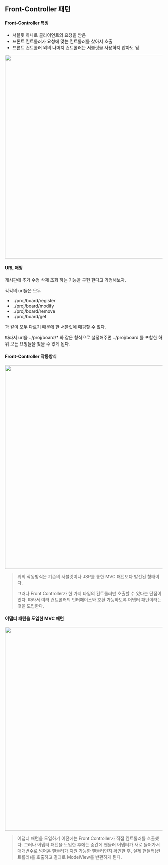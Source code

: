## Front-Controller 패턴

#### Front-Controller 특징

- 서블릿 하나로 클라이언트의 요청을 받음
- 프론트 컨트롤러가 요청에 맞는 컨트롤러를 찾아서 호출
- 프론트 컨트롤러 외의 나머지 컨트롤러는 서블릿을 사용하지 않아도 됨

<img src="C:\Github\TIL\99_img_src\FrontController.PNG" width="650">

#### URL 매핑

게시판에 추가 수정 삭제 조회 하는 기능을 구현 한다고 가정해보자.

각각의 url들은 모두

- ../proj/board/register
- ../proj/board/modify
- ../proj/board/remove
- ../proj/board/get

과 같이 모두 다르기 때문에 한 서블릿에 매핑할 수 없다.

따라서 url을 ../proj/board/* 와 같은 형식으로 설정해주면 ../proj/board 를 포함한 하위 모든 요청들을 찾을 수 있게 된다.



#### Front-Controller 작동방식

<img src="C:\Github\TIL\99_img_src\FrontController2.PNG" width="650">

> 위의 작동방식은 기존의 서블릿이나 JSP를 통한 MVC 패턴보다 발전된 형태이다.
>
> 그러나 Front Controller가 한 가지 타입의 컨트롤러만 호출할 수 있다는 단점이 있다. 따라서 여러 컨트롤러의 인터페이스와 호환 가능하도록 어댑터 패턴이라는 것을 도입한다.



#### 어댑터 패턴을 도입한 MVC 패턴

<img src="C:\Github\TIL\99_img_src\FrontController3.PNG" width="650">



> 어댑터 패턴을 도입하기 이전에는 Front Controller가 직접 컨트롤러를 호출했다. 그러나 어댑터 패턴을 도입한 후에는 중간에 핸들러 어댑터가 새로 들어가서 매개변수로 넘어온 핸들러가 지원 가능한 핸들러인지 확인한 후, 실제 핸들러(컨트롤러)를 호출하고 결과로 ModelView를 반환하게 된다.
